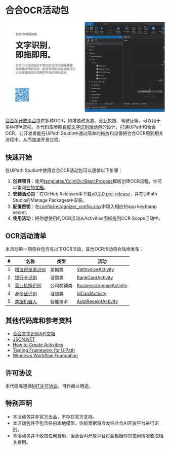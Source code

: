 # 合合OCR活动包

![海报](https://github.com/allenlooplee/CcintOcrActivitiesPack/blob/master/docs/images/poster.png)

[合合AI开放平台](https://ai.ccint.com/)提供多种OCR，如增值税发票、营业执照、驾驶证等，可以用于多种RPA流程。本代码库参照[百度文字识别活动包](https://github.com/allenlooplee/BaiduOcrActivitiesPack)的设计，打通UiPath和合合OCR，让开发者能在UiPath Studio中通过简单的拖放和设置把合合OCR用到相关流程中，从而加速开发过程。

## 快速开始

在UiPath Studio中使用合合OCR活动包可以遵循以下步骤：
1. **创建项目**：使用[templates/CcintOcrBasicProcess](https://github.com/allenlooplee/CcintOcrActivitiesPack/tree/master/templates/CcintOcrBasicProcess)模版创建OCR流程，你可以查阅[它的文档](https://github.com/allenlooplee/CcintOcrActivitiesPack/blob/master/docs/ccint-ocr-basic-process.md)。
2. **安装活动包**：在GitHub Releases中下载[v0.2.0 pre-release](https://github.com/allenlooplee/CcintOcrActivitiesPack/releases/tag/v0.2.0)，并在UiPath Studio的Manage Packages中安装。
3. **配置密钥**：在[config/recognizer_config.xlsx](https://github.com/allenlooplee/CcintOcrActivitiesPack/blob/master/templates/CcintOcrBasicProcess/config/recognizer_config.xlsx)中填入相应的app key和app secret.
4. **使用活动**：把你想使用的OCR活动从Activities面板拖到OCR Scope活动中。

## OCR活动清单

本活动第一期将会包含有以下OCR活动，其他OCR活动将会陆续发布：

#|名称|类型|活动
---|---|---|---
1|[增值税发票识别](https://ai.ccint.com/api/vision/vat_invoice)|票据类|[VatInvoiceActivity](https://github.com/allenlooplee/CloudOcrActivitiesPack/blob/master/Cloud.Ocr/Cloud.Ocr.Activities/Activities/VatInvoiceActivity.cs)
2|[银行卡识别](https://ai.ccint.com/api/vision/bank_card)|证照类|[BankCardActivity](https://github.com/allenlooplee/CloudOcrActivitiesPack/blob/master/Cloud.Ocr/Cloud.Ocr.Activities/Activities/BankCardActivity.cs)
3|[营业执照识别](https://ai.ccint.com/api/vision/business_license)|公司商铺类|[BusinessLicenseActivity](https://github.com/allenlooplee/CloudOcrActivitiesPack/blob/master/Cloud.Ocr/Cloud.Ocr.Activities/Activities/BusinessLicenseActivity.cs)
4|[身份证识别](https://ai.ccint.com/api/vision/id_card)|证照类|[IdCardActivity](https://github.com/allenlooplee/CloudOcrActivitiesPack/blob/master/Cloud.Ocr/Cloud.Ocr.Activities/Activities/IdCardActivity.cs)
5|[票据机器人](https://ai.ccint.com/api/vision/general_receipt_recog)|智能技术|[AutoReceiptActivity](https://github.com/allenlooplee/CcintOcrActivitiesPack/blob/master/Ccint.Ocr/Ccint.Ocr.Activities/Activities/AutoReceiptActivity.cs)

## 其他代码库和参考资料
* [合合文字识别API文档](https://ai.ccint.com/doc/api/general_license_recog/v1.0)
* [JSON.NET](https://github.com/JamesNK/Newtonsoft.Json)
* [How to Create Activities](https://docs.uipath.com/integrations/docs/how-to-create-activities)
* [Testing Framework for UiPath](https://connect.uipath.com/marketplace/components/uipath-testing-framework)
* [Windows Workflow Foundation](https://docs.microsoft.com/en-us/dotnet/framework/windows-workflow-foundation/)

## 许可协议

本代码库遵循[MIT许可协议](https://github.com/allenlooplee/CcintOcrActivitiesPack/blob/master/LICENSE)，可作商业用途。

## 特别声明
* 本活动包并非官方出品，不存在官方支持。
* 本活动包并不包含任何本地模型，你的票据将会发往合合AI开放平台进行识别。
* 本活动包并不收取任何费用，但合合AI开放平台将会根据你的使用情况收取相关费用。
